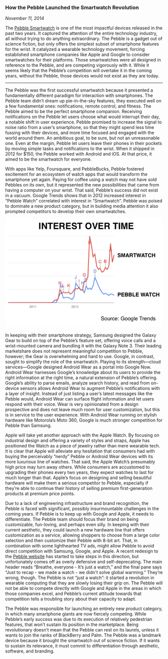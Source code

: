 ### How the Pebble Launched the Smartwatch Revolution

*November 11, 2014*

The [Pebble Smartwatch](http://danrschlosser.com/blog/post-2013-08-18) is one of the most impactful devices released in the past two years.  It captured the attention of the entire technology industry, all without trying to do anything extraordinary.  The Pebble is a gadget out of science fiction, but only offers the simplest subset of smartphone features for the wrist.  It catalyzed a wearable technology movement, forcing established smartphone companies like Apple and Google to consider smartwatches for their platforms. Those smartwatches were all designed in reference to the Pebble, and are competing vigorously with it.  While it seems likely that the Pebble’s competition will overtake it in the coming years, without the Pebble, those devices would not exist as they are today.

---

The Pebble was the first successful smartwatch because it presented a fundamentally different paradigm for interaction with smartphones.  The Pebble team didn’t dream up pie-in-the-sky features, they executed well on a few fundamental ones: notifications, remote control, and fitness. The Pebble aimed to be the perfect smartphone companion. Receiving notifications on the Pebble let users choose what would interrupt their day, a notable shift in user experience.  Pebble promised to increase the signal to noise ratio from a user’s smartphone, so that they might spend less time fussing with their devices, and more time focused and engaged with the world around them. An ambitious goal, to be sure, but not an unreasonable one.  Even at the margin, Pebble let users leave their phones in their pockets by moving simple tasks and notifications to the wrist.  When it shipped in 2012 for $150, the Pebble worked with Android and iOS. At that price, it aimed to be the smartwatch for everyone.

With apps like Yelp, Foursquare, and PebbleBucks, Pebble fostered excitement for an ecosystem of watch apps that would transform the smartphone yet again.  Paying for coffee using a watch may not have sold Pebbles on its own, but it represented the new possibilities that came from having a computer on your wrist.  That said, Pebble’s success did not exist in a vacuum. Google Trends shows that in 2012 increased interest in “Pebble Watch” correlated with interest in “Smartwatch”.  Pebble was poised to dominate a new product category, but in building media attention it also prompted competitors to develop their own smartwatches.

![Interest in Pebble Smartwatches](/static/img/interest.png)

In keeping with their smartphone strategy, Samsung designed the Galaxy Gear to build on top of the Pebble’s feature set, offering voice calls and a wrist-mounted camera and bundling it with the Galaxy Note 3. Their leading marketshare does not represent meaningful competition to Pebble, however; the Gear is overwhelming and hard to use. Google, in contrast, sought to simplify the role of the smartwatch.  Playing to its strength—cloud services—Google designed Android Wear as a portal into Google Now.  Android Wear harnesses Google’s knowledge about its users to provide the right information at the right time, a natural extension of Pebble’s offering.  Google’s ability to parse emails, analyze search history, and read from on-device sensors allows Android Wear to augment Pebble’s notifications with a layer of insight.  Instead of just listing a user’s latest messages like the Pebble would, Android Wear can surface flight information and let users respond with their voice.  Wear is very opinionated from a design prospective and does not leave much room for user customization, but this is in service to the user experience.   With Android Wear running on stylish hardware like Motorola’s Moto 360, Google is much stronger competition for Pebble than Samsung.

Apple will take yet another approach with the Apple Watch.  By focusing on industrial design and offering a variety of styles and straps, Apple has positioned the Watch as a piece of jewelry rather than mere wearable tech. It is clear that Apple will alleviate any hesitation that consumers had with buying the perceivably “nerdy” Pebble or Android Wear devices with its more luxurious line of watches.  That said, the Apple Watch’s presumably high price may turn away others.  While consumers are accustomed to upgrading their phones every two years, they expect watches to last for much longer than that. Apple’s focus on designing and selling beautiful hardware will make them a serious competitor to Pebble, especially if they’re able to continue their history of selling premium first-generation products at premium price points.

Due to a lack of engineering infrastructure and brand recognition, the Pebble is faced with significant, possibly insurmountable challenges in the coming years.  If Pebble is to keep up with Google and Apple, it needs to differentiate.  The Pebble team should focus their brand on being customizable, fun-loving, and perhaps even silly.  In keeping with their current aesthetic, they could launch a new hardware line that offers customization as a service, allowing shoppers to choose from a large color selection and then customize their Pebble with 8-bit art.  That, in combination with some lighthearted TV ads, might allow Pebble to avoid direct competition with Samsung, Google, and Apple.  A recent redesign to the [Pebble website](https://getpebble.com) has started to take steps in this direction, but unfortunately comes off as overly defensive and self-deprecating.  The main header reads “Breathe, everyone - It’s just a watch,” and the final pane says “Just to recap - we made a watch - we didn't solve global warming.”  They’re wrong, though.  The Pebble is not “just a watch”: it started a revolution in wearable computing that they are slowly losing their grip on.  The Pebble will not be able to compete directly with Google and Apple in the areas in which those companies excel, and Pebble’s current attitude towards that competition tells a troubling story about their capacity to adapt.  

The Pebble was responsible for launching an entirely new product category, in which many smartphone giants are now fiercely competing. While Pebble’s early success was due to its execution of relatively pedestrian features, that won’t sustain its position in the marketplace.   Being revolutionary doesn’t mean that the Pebble can rest on its laurels, unless it wants to join the ranks of BlackBerry and Palm.  The Pebble was a landmark device because it brought the smartwatch out of science fiction.  If it wants to sustain its relevance, it must commit to differentiation through aesthetic, software, and branding.